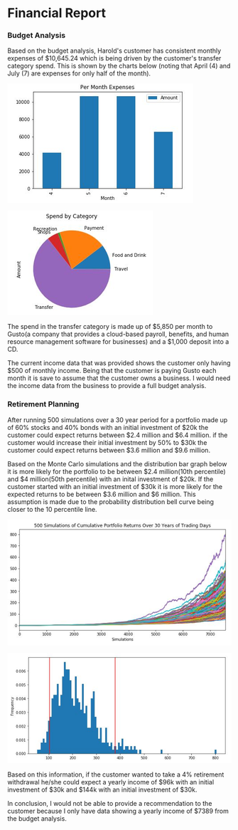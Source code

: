 # Financial Report

### Budget Analysis
Based on the budget analysis, Harold's customer has consistent monthly expenses of $10,645.24 which is being driven by the customer's transfer category spend. This is shown by the charts below (noting that April (4) and July (7) are expenses for only half of the month).

![Expenses per month](Images/per_month_expenses.jpg)  

![spend_by category](Images/Spend_by_Category.jpg)

The spend in the transfer category is made up of $5,850 per month to Gusto(a company that provides a cloud-based payroll, benefits, and human resource management software for businesses) and a $1,000 deposit into a CD.

The current income data that was provided shows the customer only having $500 of monthly income. Being that the customer is paying Gusto each month it is save to assume that the customer owns a business.  I would need the income data from the business to provide a full budget analysis.

### Retirement Planning
After running 500 simulations over a 30 year period for a portfolio made up of 60% stocks and 40% bonds with an initial investment of $20k the customer could expect returns between $2.4 million and $6.4 million. if the customer would increase their initial investment by 50% to $30k the customer could expect returns between $3.6 million and $9.6 million.

Based on the Monte Carlo simulations and the distribution bar graph below it is more likely for the portfolio to be between $2.4 million(10th percentile) and $4 million(50th percentile) with an inital investment of $20k.  If the customer started with an initial investment of $30k it is more likely for the expected returns to be between $3.6 million and $6 million.  This assumption is made due to the probability distribution bell curve being closer to the 10 percentile line.

![Monte Carlo Simulation](Images/monte_carlo_sim.jpg)  

![probability distribution](Images/probability_distribution.jpg)

Based on this information, if the customer wanted to take a 4% retirement withdrawal he/she could expect a yearly income of $96k with an initial investment of $30k and $144k with an initial investment of $30k.

In conclusion, I would not be able to provide a recommendation to the customer because I only have data showing a yearly income of $7389 from the budget analysis.

